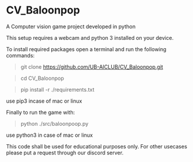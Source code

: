 # CV_Baloonpop
A Computer vision game project developed in python

This setup requires a webcam and python 3 installed on your device.

To install required packages open a terminal and run the following commands:

> git clone https://github.com/UB-AICLUB/CV_Baloonpop.git

> cd CV_Baloonpop

> pip install -r ./requirements.txt  

use pip3 incase of mac or linux

Finally to run the game with:
> python ./src/baloonpoop.py

use python3 in case of mac or linux


This code shall be used for educational purposes only. 
For other usecases please put a request through our discord server.